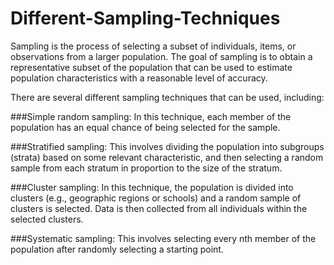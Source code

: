 # Different-Sampling-Techniques
Sampling is the process of selecting a subset of individuals, items, or observations from a larger population. The goal of sampling is to obtain a representative subset of the population that can be used to estimate population characteristics with a reasonable level of accuracy.

There are several different sampling techniques that can be used, including:

###Simple random sampling: 
In this technique, each member of the population has an equal chance of being selected for the sample.

###Stratified sampling: 
This involves dividing the population into subgroups (strata) based on some relevant characteristic, and then selecting a random sample from each stratum in proportion to the size of the stratum.

###Cluster sampling: 
In this technique, the population is divided into clusters (e.g., geographic regions or schools) and a random sample of clusters is selected. Data is then collected from all individuals within the selected clusters.

###Systematic sampling: 
This involves selecting every nth member of the population after randomly selecting a starting point.
